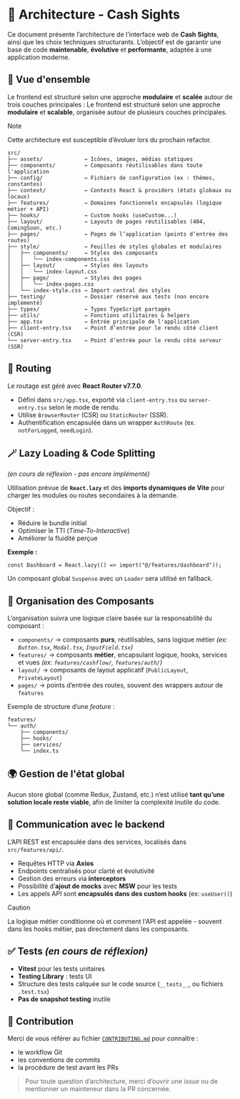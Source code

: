 # 🧱 Architecture - Cash Sights
Ce document présente l’architecture de l’interface web de **Cash Sights**, ainsi que les choix techniques structurants.
L’objectif est de garantir une base de code **maintenable**, **évolutive** et **performante**, adaptée à une application moderne.

## 🧭 Vue d'ensemble
Le frontend est structuré selon une approche **modulaire** et **scalée** autour de trois couches principales :
Le frontend est structuré selon une approche **modulaire** et **scalable**, organisée autour de plusieurs couches principales.

> [!NOTE]
> Cette architecture est susceptible d’évoluer lors du prochain refactor.

```
src/            
├── assets/             → Icônes, images, médias statiques
├── components/         → Composants réutilisables dans toute l'application
├── config/             → Fichiers de configuration (ex : thèmes, constantes)
├── context/            → Contexts React & providers (états globaux ou locaux)
├── features/           → Domaines fonctionnels encapsulés (logique métier + API)
├── hooks/              → Custom hooks (useCustom...)
├── layout/             → Layouts de pages réutilisables (404, ComingSoon, etc.)
├── pages/              → Pages de l’application (points d’entrée des routes)
├── style/              → Feuilles de styles globales et modulaires
│   ├── components/     → Styles des composants
│   │   └── index-components.css
│   ├── layout/         → Styles des layouts
│   │   └── index-layout.css
│   ├── page/           → Styles des pages
│   │   └── index-pages.css
│   └── index-style.css → Import central des styles
├── testing/            → Dossier réservé aux tests (non encore implémenté)
├── types/              → Types TypeScript partagés
├── utils/              → Fonctions utilitaires & helpers
├── app.tsx             → Entrée principale de l'application
├── client-entry.tsx    → Point d’entrée pour le rendu côté client (CSR)
└── server-entry.tsx    → Point d’entrée pour le rendu côté serveur (SSR)

```

## 🧩 Routing
Le routage est géré avec **React Router v7.7.0**.
* Défini dans `src/app.tsx`, exporté via `client-entry.tsx` ou `server-entry.tsx` selon le mode de rendu.
* Utilise `BrowserRouter` (CSR) ou `StaticRouter` (SSR).
* Authentification encapsulée dans un wrapper `AuthRoute` (ex. `notForLogged`, `needLogin`).

## 🪄 Lazy Loading & Code Splitting
*(en cours de réflexion - pas encore implémenté)*

Utilisation prévue de **`React.lazy`** et des **imports dynamiques de Vite** pour charger les modules ou routes secondaires à la demande.

Objectif :
* Réduire le bundle initial
* Optimiser le TTI (*Time-To-Interactive*)
* Améliorer la fluidité perçue

**Exemple :**
```tsx
const Dashboard = React.lazy(() => import("@/features/dashboard"));
```

Un composant global `Suspense` avec un `Loader` sera utilisé en fallback.

## 🧱 Organisation des Composants
L’organisation suivra une logique claire basée sur la responsabilité du composant :
* `components/` → composants **purs**, réutilisables, sans logique métier
  *(ex: `Button.tsx`, `Modal.tsx`, `InputField.tsx`)*
* `features/` → composants **métier**, encapsulant logique, hooks, services et vues
  *(ex: `features/cashflow/`, `features/auth/`)*
* `layout/` → composants de layout applicatif (`PublicLayout`, `PrivateLayout`)
* `pages/` → points d’entrée des routes, souvent des wrappers autour de `features`

Exemple de structure d’une *feature* :
```
features/
└── auth/
    ├── components/
    ├── hooks/
    ├── services/
    └── index.ts
```

## 🌍 Gestion de l'état global
Aucun store global (comme Redux, Zustand, etc.) n’est utilisé **tant qu’une solution locale reste viable**, afin de limiter la complexité inutile du code.

## 🔌 Communication avec le backend
L’API REST est encapsulée dans des services, localisés dans `src/features/api/`.
* Requêtes HTTP via **Axios**
* Endpoints centralisés pour clarté et évolutivité
* Gestion des erreurs via **interceptors**
* Possibilité d’**ajout de mocks** avec **MSW** pour les tests
* Les appels API sont **encapsulés dans des custom hooks** (ex: `useUser()`)

> [!CAUTION]
> La logique métier conditionne où et comment l'API est appelée - souvent dans les hooks métier, pas directement dans les composants.

## ✅ Tests *(en cours de réflexion)*
* **Vitest** pour les tests unitaires
* **Testing Library** : tests UI
* Structure des tests calquée sur le code source (`__tests__`, ou fichiers `.test.tsx`)
* **Pas de snapshot testing** inutile

## 🤝 Contribution
Merci de vous référer au fichier [`CONTRIBUTING.md`](./CONTRIBUTING.md) pour connaître :
* le workflow Git
* les conventions de commits
* la procédure de test avant les PRs

> Pour toute question d’architecture, merci d’ouvrir une *issue* ou de mentionner un mainteneur dans la PR concernée.